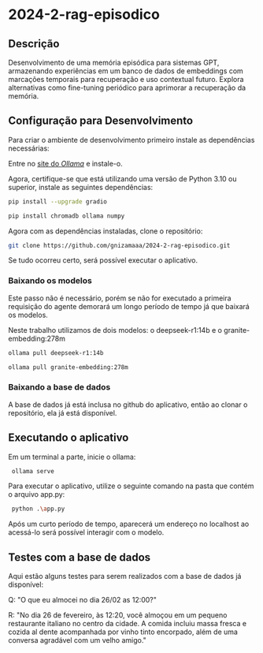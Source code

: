 # 2024-2-rag-episodico

## Descrição

Desenvolvimento de uma memória episódica para sistemas GPT, armazenando experiências em um banco de dados de embeddings com marcações temporais para recuperação e uso contextual futuro. Explora alternativas como fine-tuning periódico para aprimorar a recuperação da memória.

## Configuração para Desenvolvimento

Para criar o ambiente de desenvolvimento primeiro instale as dependências necessárias:

Entre no [site do *Ollama*](https://ollama.com/download) e instale-o.

Agora, certifique-se que está utilizando uma versão de Python 3.10 ou superior, instale as seguintes dependências:

```sh
pip install --upgrade gradio
```
```sh
pip install chromadb ollama numpy
``` 

Agora com as dependências instaladas, clone o repositório:

```sh
git clone https://github.com/gnizamaaa/2024-2-rag-episodico.git
```

Se tudo ocorreu certo, será possível executar o aplicativo.

### Baixando os modelos

Este passo não é necessário, porém se não for executado a primeira requisição do agente demorará um longo período de tempo já que baixará os modelos.

Neste trabalho utilizamos de dois modelos: o deepseek-r1:14b e o granite-embedding:278m

```sh
ollama pull deepseek-r1:14b
```

```sh
ollama pull granite-embedding:278m
```

### Baixando a base de dados

A base de dados já está inclusa no github do aplicativo, então ao clonar o repositório, ela já está disponível.

## Executando o aplicativo

Em um terminal a parte, inicie o ollama:

```sh
 ollama serve
```

Para executar o aplicativo, utilize o seguinte comando na pasta que contém o arquivo app.py:

```sh
 python .\app.py  
```

Após um curto período de tempo, aparecerá um endereço no localhost ao acessá-lo será possível interagir com o modelo. 


## Testes com a base de dados

Aqui estão alguns testes para serem realizados com a base de dados já disponível:

Q: "O que eu almocei no dia 26/02 as 12:00?"

R: "No dia 26 de fevereiro, às 12:20, você almoçou em um pequeno restaurante italiano no centro da cidade. A comida incluiu massa fresca e cozida al dente acompanhada por vinho tinto encorpado, além de uma conversa agradável com um velho amigo."

